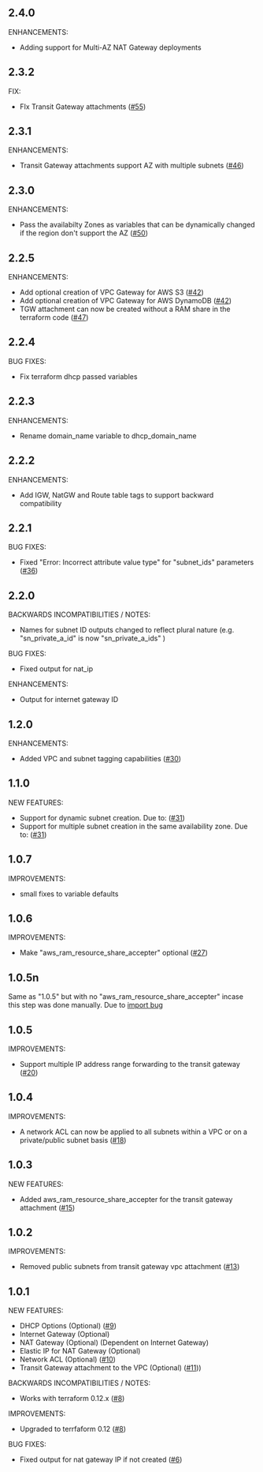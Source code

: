 ## 2.4.0
ENHANCEMENTS:
* Adding support for Multi-AZ NAT Gateway deployments

## 2.3.2

FIX:
* FIx Transit Gateway attachments ([#55](https://github.com/zoitech/terraform-aws-network/issues/55))

## 2.3.1

ENHANCEMENTS:
* Transit Gateway attachments support AZ with multiple subnets ([#46](https://github.com/zoitech/terraform-aws-network/issues/55))

## 2.3.0

ENHANCEMENTS:
* Pass the availabilty Zones as variables that can be dynamically changed if the region don't support the AZ ([#50](https://github.com/zoitech/terraform-aws-network/issues/50))

## 2.2.5

ENHANCEMENTS:

* Add optional creation of VPC Gateway for AWS S3 ([#42](https://github.com/zoitech/terraform-aws-network/issues/42))
* Add optional creation of VPC Gateway for AWS DynamoDB ([#42](https://github.com/zoitech/terraform-aws-network/issues/42))
* TGW attachment can now be created without a RAM share in the terraform code ([#47](https://github.com/zoitech/terraform-aws-network/issues/47))

## 2.2.4

BUG FIXES:

* Fix terraform dhcp passed variables

## 2.2.3

ENHANCEMENTS:

* Rename domain_name variable to dhcp_domain_name

## 2.2.2

ENHANCEMENTS:

* Add IGW, NatGW and Route table tags to support backward compatibility


## 2.2.1

BUG FIXES:

* Fixed "Error: Incorrect attribute value type" for "subnet_ids" parameters ([#36](https://github.com/zoitech/terraform-aws-network/issues/36))

## 2.2.0

BACKWARDS INCOMPATIBILITIES / NOTES:

* Names for subnet ID outputs changed to reflect plural nature (e.g. "sn_private_a_id" is now "sn_private_a_ids" )

BUG FIXES:

* Fixed output for nat_ip

ENHANCEMENTS:

* Output for internet gateway ID

## 1.2.0

ENHANCEMENTS:

* Added VPC and subnet tagging capabilities ([#30](https://github.com/zoitech/terraform-aws-network/issues/30))

## 1.1.0

NEW FEATURES:
* Support for dynamic subnet creation. Due to: ([#31](https://github.com/zoitech/terraform-aws-network/issues/31))
* Support for multiple subnet creation in the same availability zone. Due to: ([#31](https://github.com/zoitech/terraform-aws-network/issues/31))

## 1.0.7

IMPROVEMENTS:
* small fixes to variable defaults

## 1.0.6

IMPROVEMENTS:
* Make "aws_ram_resource_share_accepter" optional ([#27](https://github.com/zoitech/terraform-aws-network/issues/27))

## 1.0.5n

Same as "1.0.5" but with no "aws_ram_resource_share_accepter" incase this step was done manually. Due to [import bug](https://github.com/terraform-providers/terraform-provider-aws/issues/10186)

## 1.0.5

IMPROVEMENTS:
* Support multiple IP address range forwarding to the transit gateway ([#20](https://github.com/zoitech/terraform-aws-network/issues/20))

## 1.0.4

IMPROVEMENTS:
* A network ACL can now be applied to all subnets within a VPC or on a private/public subnet basis ([#18](https://github.com/zoitech/terraform-aws-network/issues/18))

## 1.0.3

NEW FEATURES:
* Added aws_ram_resource_share_accepter for the transit gateway attachment ([#15](https://github.com/zoitech/terraform-aws-network/issues/15))

## 1.0.2

IMPROVEMENTS:
* Removed public subnets from transit gateway vpc attachment ([#13](https://github.com/zoitech/terraform-aws-network/issues/13))

## 1.0.1

NEW FEATURES:
* DHCP Options (Optional) ([#9](https://github.com/zoitech/terraform-aws-network/issues/9))
* Internet Gateway (Optional)
* NAT Gateway (Optional) (Dependent on Internet Gateway)
* Elastic IP for NAT Gateway (Optional)
* Network ACL (Optional) ([#10](https://github.com/zoitech/terraform-aws-network/issues/10))
* Transit Gateway attachment to the VPC (Optional) ([#11](https://github.com/zoitech/terraform-aws-network/issues/11)))

BACKWARDS INCOMPATIBILITIES / NOTES:
* Works with terraform 0.12.x ([#8](https://github.com/zoitech/terraform-aws-network/issues/8))

IMPROVEMENTS:
* Upgraded to terrfaform 0.12 ([#8](https://github.com/zoitech/terraform-aws-network/issues/8))

BUG FIXES:
* Fixed output for nat gateway IP if not created ([#6](https://github.com/zoitech/terraform-aws-network/issues/6))
